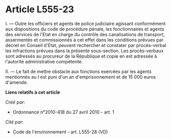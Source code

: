 # Article L555-23

I. ― Outre les officiers et agents de police judiciaire agissant conformément aux dispositions du code de procédure pénale,
les fonctionnaires et agents des services de l'Etat en charge du contrôle des canalisations de transport, assermentés et
commissionnés à cet effet dans les conditions prévues par décret en Conseil d'Etat, peuvent rechercher et constater par
procès-verbal les infractions prévues dans la présente sous-section. Les procès-verbaux sont adressés au procureur de la
République et copie en est adressée à l'autorité administrative compétente. 

II. ― Le fait de mettre obstacle aux fonctions exercées par les agents mentionnés au I est puni d'un an d'emprisonnement et
de 15 000 euros d'amende.

**Liens relatifs à cet article**

_Créé par_:

  - Ordonnance n°2010-418  du 27 avril 2010 - art. 1

_Cité par_:

  - Code de l'environnement - art. L555-28 (VD)
